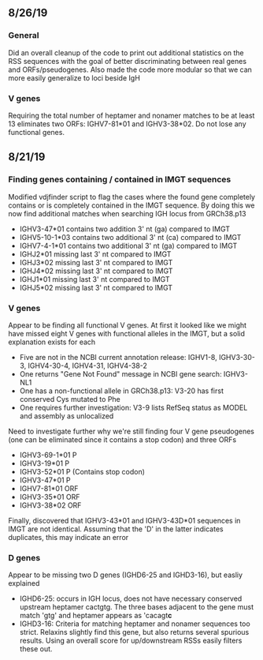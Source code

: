 ## 8/26/19

### General

Did an overall cleanup of the code to print out additional statistics on the RSS sequences with the goal
of better discriminating between real genes and ORFs/pseudogenes. Also made the code more modular so that we can
more easily generalize to loci beside IgH

### V genes

Requiring the total number of heptamer and nonamer matches to be at least 13 eliminates two ORFs: 
IGHV7-81\*01 and IGHV3-38\*02. Do not lose any functional genes.

## 8/21/19

### Finding genes containing / contained in IMGT sequences

Modified vdjfinder script to flag the cases where the found gene completely contains or is completely contained
in the IMGT sequence. By doing this we now find additional matches when searching IGH locus from GRCh38.p13

* IGHV3-47\*01 contains two addition 3' nt (ga) compared to IMGT
* IGHV5-10-1\*03 contains two additional 3' nt (ca) compared to IMGT
* IGHV7-4-1\*01 contains two additional 3' nt (ga) compared to IMGT
* IGHJ2\*01 missing last 3' nt compared to IMGT
* IGHJ3\*02 missing last 3' nt compared to IMGT
* IGHJ4\*02 missing last 3' nt compared to IMGT
* IGHJ1\*01 missing last 3' nt compared to IMGT
* IGHJ5\*02 missing last 3' nt compared to IMGT

### V genes

Appear to be finding all functional V genes. At first it looked like we might have missed eight V genes with functional
alleles in the IMGT, but a solid explanation exists for each

* Five are not in the NCBI current annotation release: IGHV1-8, IGHV3-30-3, IGHV4-30-4, IGHV4-31, IGHV4-38-2
* One returns "Gene Not Found" message in NCBI gene search: IGHV3-NL1
* One has a non-functional allele in GRCh38.p13: V3-20 has first conserved Cys mutated to Phe
* One requires further investigation: V3-9 lists RefSeq status as MODEL and assembly as unlocalized

Need to investigate further why we're still finding four V gene pseudogenes (one can be eliminated since it
contains a stop codon) and three ORFs

* IGHV3-69-1\*01 P
* IGHV3-19\*01 P
* IGHV3-52\*01 P (Contains stop codon)
* IGHV3-47\*01 P
* IGHV7-81\*01 ORF
* IGHV3-35\*01 ORF
* IGHV3-38\*02 ORF 

Finally, discovered that IGHV3-43\*01 and IGHV3-43D\*01 sequences in IMGT are not identical. Assuming that the 'D' in
the latter indicates duplicates, this may indicate an error

### D genes

Appear to be missing two D genes (IGHD6-25 and IGHD3-16), but easliy explained

* IGHD6-25: occurs in IGH locus, does not have necessary conserved upstream heptamer cactgtg. The three bases adjacent
to the gene must match 'gtg' and heptamer appears as 'cacagt**c**
* IGHD3-16: Criteria for matching heptamer and nonamer sequences too strict. Relaxins slightly find this gene, but also returns several spurious results. Using an overall score for up/downstream RSSs easily filters these out.

